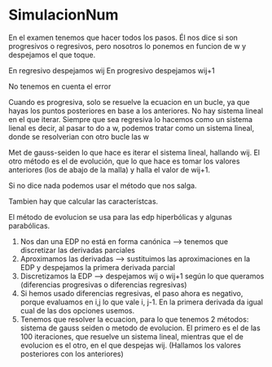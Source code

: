 # SimulacionNum

En el examen tenemos que hacer todos los pasos. Él nos dice si son progresivos o regresivos, pero nosotros lo ponemos en funcion de w y despejamos el que toque.

En regresivo despejamos wij
En progresivo despejamos wij+1

No tenemos en cuenta el error

Cuando es progresiva, solo se resuelve la ecuacion en un bucle, ya que hayas los puntos posteriores en base a los anteriores. No hay sistema lineal en el que iterar.
Siempre que sea regresiva lo hacemos como un sistema lienal es decir, al pasar to do a w, podemos tratar como un sistema lineal, donde se resolverian con otro bucle las w

Met de gauss-seiden lo que hace es iterar el sistema lineal, hallando wij. 
El otro método es el de evolución, que lo que hace es tomar los valores anteriores (los de abajo de la malla) y halla el valor de wij+1. 

Si no dice nada podemos usar el método que nos salga. 

Tambien hay que calcular las característcas.

El método de evolucion se usa para las edp hiperbólicas y algunas parabólicas.


1) Nos dan una EDP no está en forma canónica --> tenemos que discretizar las derivadas parciales
2) Aproximamos las derivadas --> sustituimos las aproximaciones en la EDP y despejamos la primera derivada parcial
3) Discretizamos la EDP --> despejamos wij o wij+1 según lo que queramos (diferencias progresivas o diferencias regresivas)
4) Si hemos usado diferencias regresivas, el paso ahora es negativo, porque evaluamos en i,j lo que vale i, j-1. En la primera derivada da igual cual de las dos opciones usemos.
5) Tenemos que resolver la ecuacion, para lo que tenemos 2 métodos: sistema de gauss seiden o metodo de evolucion. El primero es el de las 100 iteraciones, que resuelve un sistema lineal, mientras que el de evolucion es el otro, en el que despejas wij. (Hallamos los valores posteriores con los anteriores)
